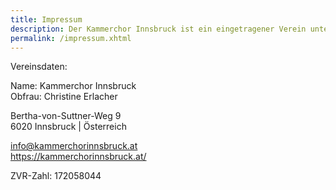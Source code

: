 ```yaml
---
title: Impressum
description: Der Kammerchor Innsbruck ist ein eingetragener Verein unter Leitung von Christine Erlacher und Mitglied des Tiroler Sängerbundes.
permalink: /impressum.xhtml
---
```


Vereinsdaten:

Name: Kammerchor Innsbruck  
Obfrau: Christine Erlacher

Bertha-von-Suttner-Weg 9  
6020 Innsbruck | Österreich

<info@kammerchorinnsbruck.at>  
<https://kammerchorinnsbruck.at/>

ZVR-Zahl: 172058044
